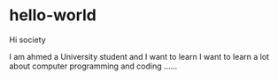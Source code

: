 # hello-world

Hi society

I am ahmed a University student and I want to learn I want to learn a lot about computer programming and coding ......

